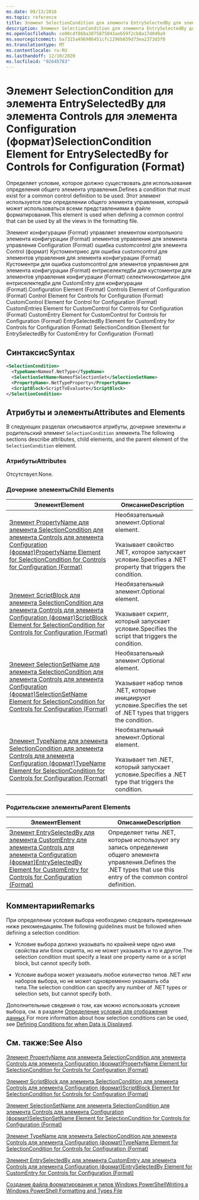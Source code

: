 ```yaml
---
ms.date: 09/13/2016
ms.topic: reference
title: Элемент SelectionCondition для элемента EntrySelectedBy для элемента Controls для элемента Configuration (формат)
description: Элемент SelectionCondition для элемента EntrySelectedBy для элемента Controls для элемента Configuration (формат)
ms.openlocfilehash: ce00cdf868a3075875043aeb59f2cb8a17d049a9
ms.sourcegitcommit: ba7315a496986451cfc1296b659d73ea2373d3f0
ms.translationtype: MT
ms.contentlocale: ru-RU
ms.lasthandoff: 12/10/2020
ms.locfileid: "92645783"
---
```

# <a name="selectioncondition-element-for-entryselectedby-for-controls-for-configuration-format"></a><span data-ttu-id="28d6f-103">Элемент SelectionCondition для элемента EntrySelectedBy для элемента Controls для элемента Configuration (формат)</span><span class="sxs-lookup"><span data-stu-id="28d6f-103">SelectionCondition Element for EntrySelectedBy for Controls for Configuration (Format)</span></span>

<span data-ttu-id="28d6f-104">Определяет условие, которое должно существовать для использования определения общего элемента управления.</span><span class="sxs-lookup"><span data-stu-id="28d6f-104">Defines a condition that must exist for a common control definition to be used.</span></span> <span data-ttu-id="28d6f-105">Этот элемент используется при определении общего элемента управления, который может использоваться всеми представлениями в файле форматирования.</span><span class="sxs-lookup"><span data-stu-id="28d6f-105">This element is used when defining a common control that can be used by all the views in the formatting file.</span></span>

<span data-ttu-id="28d6f-106">Элемент конфигурации (Format) управляет элементом контрольного элемента конфигурации (Format) элементов управления для элемента управления Configuration (Format) ошибка customcontrol для элемента Control (формат) Кустоментриес для ошибка customcontrol для элементов управления для элемента конфигурации (Format) Кустоментри для ошибка customcontrol для элементов управления для элемента конфигурации (Format) ентриселектедби для кустоментри для элементов управления конфигурации (Format) селектионкондитион для ентриселектедби для CustomEntry для конфигурации (Format).</span><span class="sxs-lookup"><span data-stu-id="28d6f-106">Configuration Element (Format) Controls Element of Configuration (Format) Control Element for Controls for Configuration (Format) CustomControl Element for Control for Configuration (Format) CustomEntries Element for CustomControl for Controls for Configuration (Format) CustomEntry Element for CustomControl for Controls for Configuration (Format) EntrySelectedBy Element for CustomEntry for Controls for Configuration (Format) SelectionCondition Element for EntrySelectedBy for CustomEntry for Configuration (Format)</span></span>

## <a name="syntax"></a><span data-ttu-id="28d6f-107">Синтаксис</span><span class="sxs-lookup"><span data-stu-id="28d6f-107">Syntax</span></span>

```xml
<SelectionCondition>
  <TypeName>Nameof.NetType</TypeName>
  <SelectionSetName>NameofSelectionSet</SelectionSetName>
  <PropertyName>.NetTypeProperty</PropertyName>
  <ScriptBlock>ScriptToEvaluate</ScriptBlock>
</SelectionCondition>
```

## <a name="attributes-and-elements"></a><span data-ttu-id="28d6f-108">Атрибуты и элементы</span><span class="sxs-lookup"><span data-stu-id="28d6f-108">Attributes and Elements</span></span>

<span data-ttu-id="28d6f-109">В следующих разделах описываются атрибуты, дочерние элементы и родительский элемент `SelectionCondition` элемента.</span><span class="sxs-lookup"><span data-stu-id="28d6f-109">The following sections describe attributes, child elements, and the parent element of the `SelectionCondition` element.</span></span>

### <a name="attributes"></a><span data-ttu-id="28d6f-110">Атрибуты</span><span class="sxs-lookup"><span data-stu-id="28d6f-110">Attributes</span></span>

<span data-ttu-id="28d6f-111">Отсутствует.</span><span class="sxs-lookup"><span data-stu-id="28d6f-111">None.</span></span>

### <a name="child-elements"></a><span data-ttu-id="28d6f-112">Дочерние элементы</span><span class="sxs-lookup"><span data-stu-id="28d6f-112">Child Elements</span></span>

|<span data-ttu-id="28d6f-113">Элемент</span><span class="sxs-lookup"><span data-stu-id="28d6f-113">Element</span></span>|<span data-ttu-id="28d6f-114">Описание</span><span class="sxs-lookup"><span data-stu-id="28d6f-114">Description</span></span>|
|-------------|-----------------|
|[<span data-ttu-id="28d6f-115">Элемент PropertyName для элемента SelectionCondition для элемента Controls для элемента Configuration (формат)</span><span class="sxs-lookup"><span data-stu-id="28d6f-115">PropertyName Element for SelectionCondition for Controls for Configuration (Format)</span></span>](./propertyname-element-for-selectioncondition-for-controls-for-configuration-format.md)|<span data-ttu-id="28d6f-116">Необязательный элемент.</span><span class="sxs-lookup"><span data-stu-id="28d6f-116">Optional element.</span></span><br /><br /> <span data-ttu-id="28d6f-117">Указывает свойство .NET, которое запускает условие.</span><span class="sxs-lookup"><span data-stu-id="28d6f-117">Specifies a .NET property that triggers the condition.</span></span>|
|[<span data-ttu-id="28d6f-118">Элемент ScriptBlock для элемента SelectionCondition для элемента Controls для элемента Configuration (формат)</span><span class="sxs-lookup"><span data-stu-id="28d6f-118">ScriptBlock Element for SelectionCondition for Controls for Configuration (Format)</span></span>](./scriptblock-element-for-selectioncondition-for-controls-for-configuration-format.md)|<span data-ttu-id="28d6f-119">Необязательный элемент.</span><span class="sxs-lookup"><span data-stu-id="28d6f-119">Optional element.</span></span><br /><br /> <span data-ttu-id="28d6f-120">Указывает скрипт, который запускает условие.</span><span class="sxs-lookup"><span data-stu-id="28d6f-120">Specifies the script that triggers the condition.</span></span>|
|[<span data-ttu-id="28d6f-121">Элемент SelectionSetName для элемента SelectionCondition для элемента Controls для элемента Configuration (формат)</span><span class="sxs-lookup"><span data-stu-id="28d6f-121">SelectionSetName Element for SelectionCondition for Controls for Configuration (Format)</span></span>](./selectionsetname-element-for-selectioncondition-for-controls-for-configuration-format.md)|<span data-ttu-id="28d6f-122">Необязательный элемент.</span><span class="sxs-lookup"><span data-stu-id="28d6f-122">Optional element.</span></span><br /><br /> <span data-ttu-id="28d6f-123">Указывает набор типов .NET, которые инициируют условие.</span><span class="sxs-lookup"><span data-stu-id="28d6f-123">Specifies the set of .NET types that triggers the condition.</span></span>|
|[<span data-ttu-id="28d6f-124">Элемент TypeName для элемента SelectionCondition для элемента Controls для элемента Configuration (формат)</span><span class="sxs-lookup"><span data-stu-id="28d6f-124">TypeName Element for SelectionCondition for Controls for Configuration (Format)</span></span>](./typename-element-for-selectioncondition-for-controls-for-configuration-format.md)|<span data-ttu-id="28d6f-125">Необязательный элемент.</span><span class="sxs-lookup"><span data-stu-id="28d6f-125">Optional element.</span></span><br /><br /> <span data-ttu-id="28d6f-126">Указывает тип .NET, который запускает условие.</span><span class="sxs-lookup"><span data-stu-id="28d6f-126">Specifies a .NET type that triggers the condition.</span></span>|

### <a name="parent-elements"></a><span data-ttu-id="28d6f-127">Родительские элементы</span><span class="sxs-lookup"><span data-stu-id="28d6f-127">Parent Elements</span></span>

|<span data-ttu-id="28d6f-128">Элемент</span><span class="sxs-lookup"><span data-stu-id="28d6f-128">Element</span></span>|<span data-ttu-id="28d6f-129">Описание</span><span class="sxs-lookup"><span data-stu-id="28d6f-129">Description</span></span>|
|-------------|-----------------|
|[<span data-ttu-id="28d6f-130">Элемент EntrySelectedBy для элемента CustomEntry для элемента Controls для элемента Configuration (формат)</span><span class="sxs-lookup"><span data-stu-id="28d6f-130">EntrySelectedBy Element for CustomEntry for Controls for Configuration (Format)</span></span>](./entryselectedby-element-for-customentry-for-controls-for-configuration-format.md)|<span data-ttu-id="28d6f-131">Определяет типы .NET, которые используют эту запись определения общего элемента управления.</span><span class="sxs-lookup"><span data-stu-id="28d6f-131">Defines the .NET types that use this entry of the common control definition.</span></span>|

## <a name="remarks"></a><span data-ttu-id="28d6f-132">Комментарии</span><span class="sxs-lookup"><span data-stu-id="28d6f-132">Remarks</span></span>

<span data-ttu-id="28d6f-133">При определении условия выбора необходимо следовать приведенным ниже рекомендациям.</span><span class="sxs-lookup"><span data-stu-id="28d6f-133">The following guidelines must be followed when defining a selection condition:</span></span>

- <span data-ttu-id="28d6f-134">Условие выбора должно указывать по крайней мере одно имя свойства или блок скрипта, но не может указывать и то и другое.</span><span class="sxs-lookup"><span data-stu-id="28d6f-134">The selection condition must specify a least one property name or a script block, but cannot specify both.</span></span>

- <span data-ttu-id="28d6f-135">Условие выбора может указывать любое количество типов .NET или наборов выбора, но не может одновременно указывать оба типа.</span><span class="sxs-lookup"><span data-stu-id="28d6f-135">The selection condition can specify any number of .NET types or selection sets, but cannot specify both.</span></span>

<span data-ttu-id="28d6f-136">Дополнительные сведения о том, как можно использовать условия выбора, см. в разделе [Определение условий для отображения данных](./defining-conditions-for-displaying-data.md).</span><span class="sxs-lookup"><span data-stu-id="28d6f-136">For more information about how selection conditions can be used, see [Defining Conditions for when Data is Displayed](./defining-conditions-for-displaying-data.md).</span></span>

## <a name="see-also"></a><span data-ttu-id="28d6f-137">См. также:</span><span class="sxs-lookup"><span data-stu-id="28d6f-137">See Also</span></span>

[<span data-ttu-id="28d6f-138">Элемент PropertyName для элемента SelectionCondition для элемента Controls для элемента Configuration (формат)</span><span class="sxs-lookup"><span data-stu-id="28d6f-138">PropertyName Element for SelectionCondition for Controls for Configuration (Format)</span></span>](./propertyname-element-for-selectioncondition-for-controls-for-configuration-format.md)

[<span data-ttu-id="28d6f-139">Элемент ScriptBlock для элемента SelectionCondition для элемента Controls для элемента Configuration (формат)</span><span class="sxs-lookup"><span data-stu-id="28d6f-139">ScriptBlock Element for SelectionCondition for Controls for Configuration (Format)</span></span>](./scriptblock-element-for-selectioncondition-for-controls-for-configuration-format.md)

[<span data-ttu-id="28d6f-140">Элемент SelectionSetName для элемента SelectionCondition для элемента Controls для элемента Configuration (формат)</span><span class="sxs-lookup"><span data-stu-id="28d6f-140">SelectionSetName Element for SelectionCondition for Controls for Configuration (Format)</span></span>](./selectionsetname-element-for-selectioncondition-for-controls-for-configuration-format.md)

[<span data-ttu-id="28d6f-141">Элемент TypeName для элемента SelectionCondition для элемента Controls для элемента Configuration (формат)</span><span class="sxs-lookup"><span data-stu-id="28d6f-141">TypeName Element for SelectionCondition for Controls for Configuration (Format)</span></span>](./typename-element-for-selectioncondition-for-controls-for-configuration-format.md)

[<span data-ttu-id="28d6f-142">Элемент EntrySelectedBy для элемента CustomEntry для элемента Controls для элемента Configuration (формат)</span><span class="sxs-lookup"><span data-stu-id="28d6f-142">EntrySelectedBy Element for CustomEntry for Controls for Configuration (Format)</span></span>](./entryselectedby-element-for-customentry-for-controls-for-configuration-format.md)

[<span data-ttu-id="28d6f-143">Создание файла форматирования и типов Windows PowerShell</span><span class="sxs-lookup"><span data-stu-id="28d6f-143">Writing a Windows PowerShell Formatting and Types File</span></span>](./writing-a-powershell-formatting-file.md)
